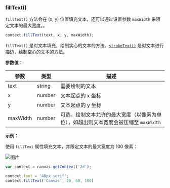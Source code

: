 ### fillText()

`filltext()` 方法会在 (x, y) 位置填充文本，还可以通过设置参数 `maxWidth` 来限定文本的最大宽度。。

```js
context.fillText(text, x, y, maxWidth);
```
`fillText()` 是对文本填充，绘制实心的文本的方法。[`strokeText()`](#strokeText) 是对文本进行描边，绘制空心的文本的方法。

**参数值：**

| 参数         |  类型  | 描述              |
| ------------|------  | ---------------- |
| text        | string | 需要绘制的文本     |
| x           | number | 文本起点的 x 坐标  |
| y           | number | 文本起点的 y 坐标  |
| maxWidth    | number | 可选。绘制文本允许的最大宽度（以像素为单位），如超出则文本宽度会被压缩至 `maxWidth`   |


**示例：**

使用 `fillText` 属性填充文本，并限定文本的最大宽度为 100 像素：

![图片](/img/game/canvas/fillText-001.png)

```js
var context = canvas.getContext('2d');

context.font = '48px serif';
context.fillText('Canvas', 20, 60, 100)
```
